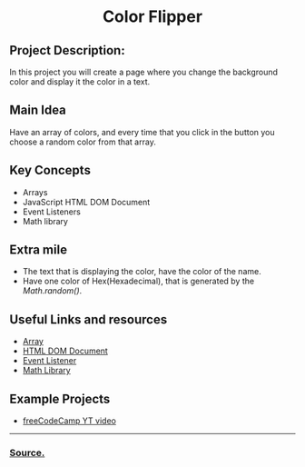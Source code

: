 <h1 align="center">Color Flipper</h1>

<h2>Project Description:</h2>
<p>
    In this project you will create a page where you change the background color and display it the color in a text.
</p>

<h2>Main Idea</h2>
<p>
    Have an array of colors, and every time that you click in the button you choose a random color from that array.
</p>

<h2>Key Concepts</h2>
<ul>
    <li>Arrays</li>
    <li>JavaScript HTML DOM Document</li>
    <li>Event Listeners</li>
    <li>Math library</li>

</ul>

<h2>Extra mile</h2>
<ul>
    <li>
        The text that is displaying the color, have the color of the name.
    </li>
    <li>
        Have one color of Hex(Hexadecimal), that is generated by the <i>Math.random()</i>.
    </li>
</ul>


<h2>Useful Links and resources</h2>
<ul>
<li>
        <a href="https://developer.mozilla.org/en-US/docs/Web/JavaScript/Reference/Global_Objects/Array">
            Array
        </a>
    </li>
    <li>
        <a href="https://www.w3schools.com/js/js_htmldom_document.asp">
            HTML DOM Document
        </a>
    </li>
    <li>
        <a href="https://developer.mozilla.org/en-US/docs/Web/API/EventTarget/addEventListener">
            Event Listener
        </a>
    </li>
    <li>
        <a href="https://developer.mozilla.org/en-US/docs/Web/JavaScript/Reference/Global_Objects/Math">
            Math Library
        </a>
    </li>
</ul>

<h2>Example Projects</h2>
<ul>
    <li>
        <a href="https://www.youtube.com/watch?v=3PHXvlpOkf4&t=421s">
            freeCodeCamp YT video
        </a>
    </li>
</ul>

---
<h3>
    <a href="https://www.freecodecamp.org/news/javascript-projects-for-beginners/#how-to-create-a-color-flipper"> Source.</a>
</h3>